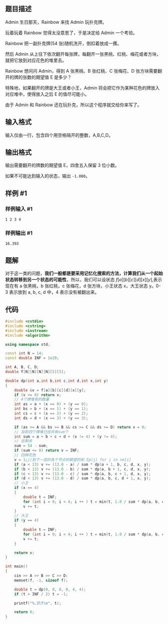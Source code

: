 ## 题目描述
Admin 生日那天，Rainbow 来找 Admin 玩扑克牌。

玩着玩着 Rainbow 觉得太没意思了，于是决定给 Admin 一个考验。

Rainbow 把一副扑克牌(54 张)随机洗开，倒扣着放成一摞。

然后 Admin 从上往下依次翻开每张牌，每翻开一张黑桃、红桃、梅花或者方块，就把它放到对应花色的堆里去。

Rainbow 想问问 Admin，得到 A 张黑桃、B 张红桃、C 张梅花、D 张方块需要翻开的牌的张数的期望值 E 是多少？

特殊地，如果翻开的牌是大王或者小王，Admin 将会把它作为某种花色的牌放入对应堆中，使得放入之后 E 的值尽可能小。

由于 Admin 和 Rainbow 还在玩扑克，所以这个程序就交给你来写了。


## 输入格式
输入仅由一行，包含四个用空格隔开的整数，A,B,C,D。


## 输出格式

输出需要翻开的牌数的期望值 E，四舍五入保留 3 位小数。

如果不可能达到输入的状态，输出 `-1.000`。

## 样例 #1

### 样例输入 #1

```
1 2 3 4
```

### 样例输出 #1

```
16.393
```

## 题解
对于这一类的问题，**我们一般都是要采用记忆化搜索的方法，计算我们从一个起始状态转移到另一个状态的可能性**，所以，我们可以设状态 $f[a][b][c][d][x][y]$,表示现在有 a 张黑桃，b 张红桃，c 张梅花，d 张方块，小王状态 x，大王状态 y。0-3 表示放到 a, b, c, d 中，4 表示没有被翻出来。

## 代码
```cpp
#include <cstdio>
#include <cstring>
#include <iostream>
#include <algorithm>

using namespace std;

const int N = 14;
const double INF = 1e20;

int A, B, C, D;
double f[N][N][N][N][5][5];

double dp(int a,int b,int c,int d,int x,int y)
{
    double &v = f[a][b][c][d][x][y];
    if (v >= 0) return v;
    // 4个牌堆有的数量
    int as = a + (x == 0) + (y == 0);
    int bs = b + (x == 1) + (y == 1);
    int cs = c + (x == 2) + (y == 2);
    int ds = d + (x == 3) + (y == 3);

    if (as >= A && bs >= B && cs >= C && ds >= D) return v = 0;
    // 目前四个牌堆已经共有sum个
    int sum = a + b + c + d + (x != 4) + (y != 4);
    // 总剩余
    sum = 54 - sum;
    if (sum <= 0) return v = INF;
    // 四种花色
    v = 1;//到下一层的各个节点的期望的和 Σp(j) for j in ne[i]
    if (a < 13) v += (13.0 - a) / sum * dp(a + 1, b, c, d, x, y);
    if (b < 13) v += (13.0 - b) / sum * dp(a, b + 1, c, d, x, y);
    if (c < 13) v += (13.0 - c) / sum * dp(a, b, c + 1, d, x, y);
    if (d < 13) v += (13.0 - d) / sum * dp(a, b, c, d + 1, x, y);
    // 小王
    if (x == 4)
    {
        double t = INF;
        for (int i = 0; i < 4; i ++ ) t = min(t, 1.0 / sum * dp(a, b, c, d, i, y));
        v += t;
    }
    // 大王
    if (y == 4)
    {
        double t = INF;
        for (int i = 0; i < 4; i ++ ) t = min(t, 1.0 / sum * dp(a, b, c, d, x, i));
        v += t;
    }

    return v;
}

int main()
{
    cin >> A >> B >> C >> D;
    memset(f, -1, sizeof f);

    double t = dp(0, 0, 0, 0, 4, 4);
    if (t > INF / 2) t = -1;

    printf("%.3lf\n", t);

    return 0;
}

```